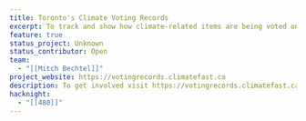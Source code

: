 ```yaml
---
title: Toronto's Climate Voting Records
excerpt: To track and show how climate-related items are being voted on within Toronto City Council.
feature: true
status_project: Unknown
status_contributor: Open
team:
  - "[[Mitch Bechtel]]"
project_website: https://votingrecords.climatefast.ca
description: To get involved visit https://votingrecords.climatefast.ca/get-involved/
hacknight:
  - "[[480]]"
---
```


